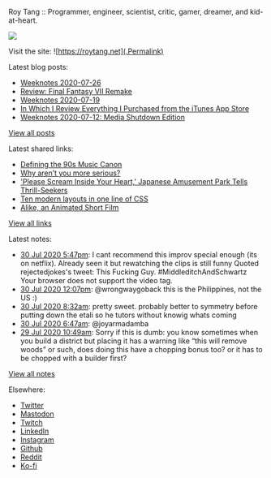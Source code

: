Roy Tang :: Programmer, engineer, scientist, critic, gamer, dreamer, and kid-at-heart.

![](https://roytang.net/img/profile.jpg)

Visit the site: ![https://roytang.net](.Permalink)

Latest blog posts:
    

- [Weeknotes 2020-07-26](https://roytang.net/2020/07/weeknotes-07-26/)
- [Review: Final Fantasy VII Remake](https://roytang.net/2020/07/ff7r-review/)
- [Weeknotes 2020-07-19](https://roytang.net/2020/07/weeknotes-07-19/)
- [In Which I Review Everything I Purchased from the iTunes App Store](https://roytang.net/2020/07/itunes-purchases/)
- [Weeknotes 2020-07-12: Media Shutdown Edition](https://roytang.net/2020/07/weeknotes-07-12/)

[View all posts](https://roytang.net/blog)

Latest shared links:
    

- [Defining the 90s Music Canon](https://roytang.net/2020/07/defining-the-90s-music-canon/)
- [Why aren’t you more serious?](https://roytang.net/2020/07/why-arent-you-more-serious/)
- [&#39;Please Scream Inside Your Heart,&#39; Japanese Amusement Park Tells Thrill-Seekers](https://roytang.net/2020/07/please-scream-inside-your-heart-japanese-amusement-park-tells-thrill-seekers/)
- [Ten modern layouts in one line of CSS](https://roytang.net/2020/07/ten-modern-layouts-in-one-line-of-css/)
- [Alike, an Animated Short Film](https://roytang.net/2020/07/alike-an-animated-short-film/)

[View all links](https://roytang.net/links)

Latest notes:
    

- [30 Jul 2020 5:47pm](https://roytang.net/2020/07/1288893973776306177/): I cant recommend this improv special enough (its on netflix). Already seen it but rewatching the clips is still funny
Quoted rejectedjokes&#39;s tweet:   This Fucking Guy. #MiddleditchAndSchwartz
Your browser does not support the video tag.   
- [30 Jul 2020 12:07pm](https://roytang.net/2020/07/1288808550223904770/): @wrongwaygoback this is the Philippines, not the US :)
- [30 Jul 2020 8:32am](https://roytang.net/2020/07/fzplk8l/): pretty sweet. probably better to symmetry before putting down the etali so he tutors without knowig whats coming
- [30 Jul 2020 6:47am](https://roytang.net/2020/07/1288727836597948416/): @joyarmadamba
- [29 Jul 2020 10:49am](https://roytang.net/2020/07/fzly4su/): Sorry if this is dumb: you know sometimes when you build a district but placing it has a warning like “this will remove woods” or such, does doing this have a chopping bonus too? or it has to be chopped with a builder first?

[View all notes](https://roytang.net/notes)

Elsewhere:

- [Twitter](https://twitter.com/roytang)
- [Mastodon](https://mastodon.technology/@roytang)
- [Twitch](https://twitch.tv/twitchyroy)
- [LinkedIn](https://www.linkedin.com/in/roytang)
- [Instagram](https://instagram.com/roytang0400)
- [Github](https://github.com/roytang)
- [Reddit](https://reddit.com/u/hungryroy)
- [Ko-fi](https://ko-fi.com/roytang)
